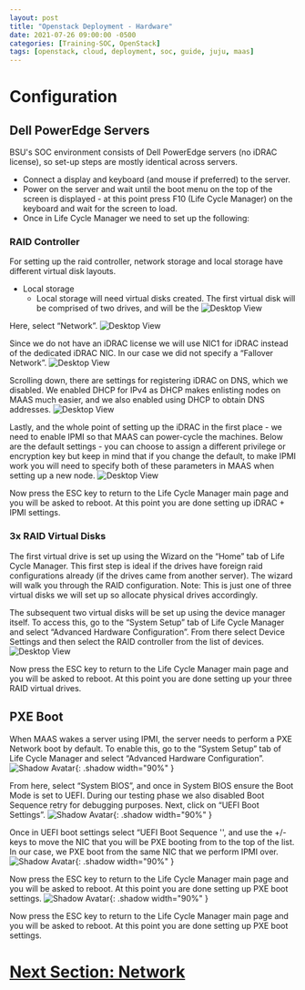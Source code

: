 ```yaml
---
layout: post
title: "Openstack Deployment - Hardware"
date: 2021-07-26 09:00:00 -0500
categories: [Training-SOC, OpenStack]
tags: [openstack, cloud, deployment, soc, guide, juju, maas]
---
```

# Configuration
## Dell PowerEdge Servers
BSU's SOC environment consists of Dell PowerEdge servers (no iDRAC license), so set-up steps are mostly identical across servers.

* Connect a display and keyboard (and mouse if preferred) to the server.
* Power on the server and wait until the boot menu on the top of the screen is displayed - at this point press F10 (Life Cycle Manager) on the keyboard and wait for the screen to load.
* Once in Life Cycle Manager we need to set up the following:

### RAID Controller
For setting up the raid controller, network storage and local storage have different virtual disk layouts.
- Local storage
  - Local storage will need virtual disks created. The first virtual disk will be comprised of two drives, and will be the 
![Desktop View](https://github.com/BSU-Cybersecurity/BSU-Cybersecurity.github.io/blob/main/images/lifecycle%20controller.jpg?raw=true)


Here, select “Network”.
![Desktop View](https://github.com/BSU-Cybersecurity/BSU-Cybersecurity.github.io/blob/main/images/idrac%20network.jpg?raw=true)


Since we do not have an iDRAC license we will use NIC1 for iDRAC instead of the dedicated iDRAC NIC. In our case we did not specify a “Fallover Network”.
![Desktop View](https://github.com/BSU-Cybersecurity/BSU-Cybersecurity.github.io/blob/main/images/LOM%201.jpg?raw=true)


Scrolling down, there are settings for registering iDRAC on DNS, which we disabled. We enabled DHCP for IPv4 as DHCP makes enlisting nodes on MAAS much easier, and we also enabled using DHCP to obtain DNS addresses.
![Desktop View](https://github.com/BSU-Cybersecurity/BSU-Cybersecurity.github.io/blob/main/images/iDrac%20on%20DNS%20disable.jpg?raw=true)


Lastly, and the whole point of setting up the iDRAC in the first place - we need to enable IPMI so that MAAS can power-cycle the machines. Below are the default settings - you can choose to assign a different privilege or encryption key but keep in mind that if you change the default, to make IPMI work you will need to specify both of these parameters in MAAS when setting up a new node.
![Desktop View](https://github.com/BSU-Cybersecurity/BSU-Cybersecurity.github.io/blob/main/images/ipmi%20lan.jpg?raw=true)


Now press the ESC key to return to the Life Cycle Manager main page and you will be asked to reboot. At this point you are done setting up iDRAC + IPMI settings.


### 3x RAID Virtual Disks
The first virtual drive is set up using the Wizard on the “Home” tab of Life Cycle Manager. This first step is ideal if the drives have foreign raid configurations already (if the drives came from another server). The wizard will walk you through the RAID configuration. Note: This is just one of three virtual disks we will set up so allocate physical drives accordingly.


The subsequent two virtual disks will be set up using the device manager itself. To access this, go to the “System Setup” tab of Life Cycle Manager and select “Advanced Hardware Configuration”. From there select Device Settings and then select the RAID controller from the list of devices.
  ![Desktop View](https://github.com/BSU-Cybersecurity/BSU-Cybersecurity.github.io/blob/main/images/Device%20Settings.jpg?raw=true)


Now press the ESC key to return to the Life Cycle Manager main page and you will be asked to reboot. At this point you are done setting up your three RAID virtual drives.

## PXE Boot
When MAAS wakes a server using IPMI, the server needs to perform a PXE Network boot by default. To enable this, go to the “System Setup” tab of Life Cycle Manager and select “Advanced Hardware Configuration”.
![Shadow Avatar](https://cdn.jsdelivr.net/gh/cotes2020/chirpy-images/posts/20190808/window.png){: .shadow width="90%" }


From here, select “System BIOS”, and once in System BIOS ensure the Boot Mode is set to UEFI. During our testing phase we also disabled Boot Sequence retry for debugging purposes. Next, click on “UEFI Boot Settings”.
![Shadow Avatar](https://cdn.jsdelivr.net/gh/cotes2020/chirpy-images/posts/20190808/window.png){: .shadow width="90%" }


Once in UEFI boot settings select “UEFI Boot Sequence '', and use the +/- keys to move the NIC that you will be PXE booting from to the top of the list. In our case, we PXE boot from the same NIC that we perform IPMI over.
  ![Shadow Avatar](https://cdn.jsdelivr.net/gh/cotes2020/chirpy-images/posts/20190808/window.png){: .shadow width="90%" }


Now press the ESC key to return to the Life Cycle Manager main page and you will be asked to reboot. At this point you are done setting up PXE boot settings.
![Shadow Avatar](https://cdn.jsdelivr.net/gh/cotes2020/chirpy-images/posts/20190808/window.png){: .shadow width="90%" }


Now press the ESC key to return to the Life Cycle Manager main page and you will be asked to reboot. At this point you are done setting up PXE boot settings.


# [Next Section: Network](https://bsu-cybersecurity.github.io/posts/openstack-deployment-network/)
